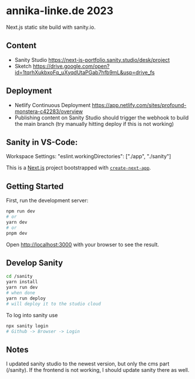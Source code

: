 # annika-linke.de 2023

Next.js static site build with sanity.io.

## Content

- Sanity Studio https://next-js-portfolio.sanity.studio/desk/project
- Sketch https://drive.google.com/open?id=1tqrhXukbxoFq_uXyqdUtaPGab7hfb9mL&usp=drive_fs

## Deployment

- Netlify Continuous Deployment https://app.netlify.com/sites/profound-monstera-c42283/overview
- Publishing content on Sanity Studio should trigger the webhook to build the main branch (try manually hitting deploy if this is not working)

## Sanity in VS-Code:

Workspace Settings: "eslint.workingDirectories": ["./app", "./sanity"]

This is a [Next.js](https://nextjs.org/) project bootstrapped with [`create-next-app`](https://github.com/vercel/next.js/tree/canary/packages/create-next-app).

## Getting Started

First, run the development server:

```bash
npm run dev
# or
yarn dev
# or
pnpm dev
```

Open [http://localhost:3000](http://localhost:3000) with your browser to see the result.

## Develop Sanity

```bash
cd /sanity
yarn install
yarn run dev
# when done
yarn run deploy
# will deploy it to the studio cloud
```

To log into sanity use

```bash
npx sanity login
# Github -> Browser -> Login
```

## Notes

I updated sanity studio to the newest version, but only the cms part (/sanity). If the frontend is not working, I should update sanity there as well.

```

```
